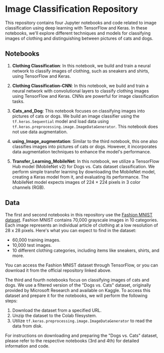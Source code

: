 # Image Classification Repository

This repository contains four Jupyter notebooks and code related to image classification using deep learning with TensorFlow and Keras. In these notebooks, we'll explore different techniques and models for classifying images of clothing and distinguishing between pictures of cats and dogs.

## Notebooks

1. **Clothing Classification**: In this notebook, we build and train a neural network to classify images of clothing, such as sneakers and shirts, using TensorFlow and Keras.

2. **Clothing Classification-CNN**: In this notebook, we build and train a neural network with convolutional layers to classify clothing images using TensorFlow and Keras. CNNs are powerful for image classification tasks.

3. **Cats_and_Dog**: This notebook focuses on classifying images into pictures of cats or dogs. We build an image classifier using the `tf.keras.Sequential` model and load data using `tf.keras.preprocessing.image.ImageDataGenerator`. This notebook does not use data augmentation.

4. **using_Image_augmentation**: Similar to the third notebook, this one also classifies images into pictures of cats or dogs. However, it incorporates data augmentation techniques to enhance the model's performance.
   
6. **Transfer_Learning_MobileNet**: In this notebook, we utilize a TensorFlow Hub model (MobileNet v2) for Dogs vs. Cats dataset classification. We perform simple transfer learning by downloading the MobileNet model, creating a Keras model from it, and evaluating its performance. The MobileNet model expects images of 224 × 224 pixels in 3 color channels (RGB).
   
## Data

The first and second notebooks in this repository use the [Fashion MNIST dataset](https://github.com/zalandoresearch/fashion-mnist). Fashion MNIST contains 70,000 grayscale images in 10 categories. Each image represents an individual article of clothing at a low resolution of 28 x 28 pixels. Here's what you can expect to find in the dataset:

- 60,000 training images.
- 10,000 test images.
- 10 different clothing categories, including items like sneakers, shirts, and more.

You can access the Fashion MNIST dataset through TensorFlow, or you can download it from the official repository linked above.

The third and fourth notebooks focus on classifying images of cats and dogs. We use a filtered version of the "Dogs vs. Cats" dataset, originally provided by Microsoft Research and available on Kaggle. To access this dataset and prepare it for the notebooks, we will perform the following steps:

1. Download the dataset from a specified URL.
2. Unzip the dataset to the Colab filesystem.
3. Utilize `tf.keras.preprocessing.image.ImageDataGenerator` to read the data from disk.

For instructions on downloading and preparing the "Dogs vs. Cats" dataset, please refer to the respective notebooks (3rd and 4th) for detailed information and code.
